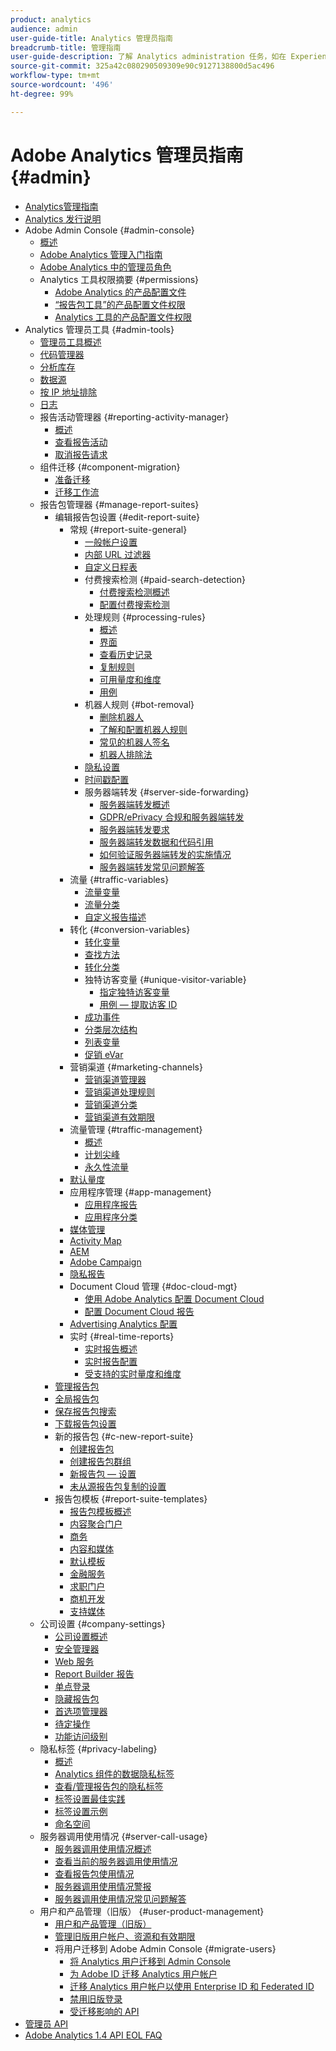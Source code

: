 ```yaml
---
product: analytics
audience: admin
user-guide-title: Analytics 管理员指南
breadcrumb-title: 管理指南
user-guide-description: 了解 Analytics administration 任务，如在 Experience Cloud Admin Console 中管理用户和产品、配置报告包等等。
source-git-commit: 325a42c080290509309e90c9127138800d5ac496
workflow-type: tm+mt
source-wordcount: '496'
ht-degree: 99%

---
```



# Adobe Analytics 管理员指南 {#admin}

+ [Analytics管理指南](home.md)
+ [Analytics 发行说明](https://experienceleague.adobe.com/zh-hans/docs/analytics/release-notes/latest)
+ Adobe Admin Console {#admin-console}
   + [概述](admin-console/home.md)
   + [Adobe Analytics 管理入门指南](admin-console/first-admin-guide.md)
   + [Adobe Analytics 中的管理员角色](admin-console/admin-roles-in-analytics.md)
   + Analytics 工具权限摘要 {#permissions}
      + [Adobe Analytics 的产品配置文件](admin-console/permissions/product-profile.md)
      + [“报告包工具”的产品配置文件权限](admin-console/permissions/report-suite-tools.md)
      + [Analytics 工具的产品配置文件权限](admin-console/permissions/analytics-tools.md)
+ Analytics 管理员工具 {#admin-tools}
   + [管理员工具概述](tools/c-admin-tools.md)
   + [代码管理器](tools/code-manager-admin.md)
   + [分析库存](tools/analytics-inventory.md)
   + [数据源](tools/data-sources.md)
   + [按 IP 地址排除](tools/exclude-ip.md)
   + [日志](tools/logs.md)
   + 报告活动管理器 {#reporting-activity-manager}
      + [概述](tools/reporting-activity-manager/reporting-activity-overview.md)
      + [查看报告活动](tools//reporting-activity-manager/reporting-activity.md)
      + [取消报告请求](tools/reporting-activity-manager/reporting-activity-cancel-requests.md)
   + 组件迁移 {#component-migration}
      + [准备迁移](tools/component-migration/prepare-component-migration.md)
      + [迁移工作流](tools/component-migration/component-migration.md)
   + 报告包管理器 {#manage-report-suites}
      + 编辑报告包设置 {#edit-report-suite}
         + 常规 {#report-suite-general}
            + [一般帐户设置](tools/manage-rs/edit-settings/general/general-acct-settings-admin.md)
            + [内部 URL 过滤器](tools/manage-rs/edit-settings/general/internal-url-filter-admin.md)
            + [自定义日程表](tools/manage-rs/edit-settings/general/custom-calendar.md)
            + 付费搜索检测 {#paid-search-detection}
               + [付费搜索检测概述](tools/manage-rs/edit-settings/general/paid-search-detection/paid-search-detection.md)
               + [配置付费搜索检测](tools/manage-rs/edit-settings/general/paid-search-detection/t-paid-search-detection.md)
            + 处理规则 {#processing-rules}
               + [概述](tools/manage-rs/edit-settings/general/processing-rules/pr-overview.md)
               + [界面](tools/manage-rs/edit-settings/general/processing-rules/pr-interface.md)
               + [查看历史记录](tools/manage-rs/edit-settings/general/processing-rules/pr-view-history.md)
               + [复制规则](tools/manage-rs/edit-settings/general/processing-rules/pr-copy.md)
               + [可用量度和维度](tools/manage-rs/edit-settings/general/processing-rules/pr-variables.md)
               + [用例](tools/manage-rs/edit-settings/general/processing-rules/pr-use-cases.md)
            + 机器人规则 {#bot-removal}
               + [删除机器人](tools/manage-rs/edit-settings/general/bot-removal/bot-removal.md)
               + [了解和配置机器人规则](tools/manage-rs/edit-settings/general/bot-removal/bot-rules.md)
               + [常见的机器人签名](tools/manage-rs/edit-settings/general/bot-removal/bot-signatures.md)
               + [机器人排除法](tools/manage-rs/edit-settings/general/bot-removal/bot-exclusion-methods.md)
            + [隐私设置](tools/manage-rs/edit-settings/general/privacy-settings.md)
            + [时间戳配置](tools/manage-rs/edit-settings/general/timestamp-optional.md)
            + 服务器端转发 {#server-side-forwarding}
               + [服务器端转发概述](tools/manage-rs/edit-settings/general/c-server-side-forwarding/ssf.md)
               + [GDPR/ePrivacy 合规和服务器端转发](tools/manage-rs/edit-settings/general/c-server-side-forwarding/ssf-gdpr.md)
               + [服务器端转发要求](tools/manage-rs/edit-settings/general/c-server-side-forwarding/ssf-requirements.md)
               + [服务器端转发数据和代码引用](tools/manage-rs/edit-settings/general/c-server-side-forwarding/ssf-reference.md)
               + [如何验证服务器端转发的实施情况](tools/manage-rs/edit-settings/general/c-server-side-forwarding/ssf-verify.md)
               + [服务器端转发常见问题解答](tools/manage-rs/edit-settings/general/c-server-side-forwarding/ssf-faq.md)
         + 流量 {#traffic-variables}
            + [流量变量](tools/manage-rs/edit-settings/c-traffic-variables/traffic-var.md)
            + [流量分类](tools/manage-rs/edit-settings/c-traffic-variables/traffic-classifications.md)
            + [自定义报告描述](tools/manage-rs/edit-settings/c-traffic-variables/custom-desc-admin.md)
         + 转化 {#conversion-variables}
            + [转化变量](tools/manage-rs/edit-settings/conversion-var-admin/conversion-var-admin.md)
            + [查找方法](tools/manage-rs/edit-settings/conversion-var-admin/finding-methods.md)
            + [转化分类](tools/manage-rs/edit-settings/conversion-var-admin/conversion-classifications.md)
            + 独特访客变量 {#unique-visitor-variable}
               + [指定独特访客变量](tools/manage-rs/edit-settings/conversion-var-admin/unique-visitor-variable-admin/t-unique-visitor-variable.md)
               + [用例 — 提取访客 ID](tools/manage-rs/edit-settings/conversion-var-admin/unique-visitor-variable-admin/extract-visitorids-usecase.md)
            + [成功事件](tools/manage-rs/edit-settings/conversion-var-admin/c-success-events/success-event.md)
            + [分类层次结构](tools/manage-rs/edit-settings/conversion-var-admin/classification-hierarchies.md)
            + [列表变量](tools/manage-rs/edit-settings/conversion-var-admin/list-var-admin.md)
            + [促销 eVar](tools/manage-rs/edit-settings/conversion-var-admin/merchandising-evars.md)
         + 营销渠道 {#marketing-channels}
            + [营销渠道管理器](tools/manage-rs/edit-settings/marketing-channels/c-channels.md)
            + [营销渠道处理规则](tools/manage-rs/edit-settings/marketing-channels/c-rules.md)
            + [营销渠道分类](tools/manage-rs/edit-settings/marketing-channels/classifications-mchannel.md)
            + [营销渠道有效期限](tools/manage-rs/edit-settings/marketing-channels/visitor-engagement.md)
         + 流量管理 {#traffic-management}
            + [概述](tools/manage-rs/edit-settings/c-traffic-management/traffic-management.md)
            + [计划尖峰](tools/manage-rs/edit-settings/c-traffic-management/t-traffic-schedule-spike.md)
            + [永久性流量](tools/manage-rs/edit-settings/c-traffic-management/t-traffic-permanent.md)
         + [默认量度](tools/manage-rs/edit-settings/default-metrics.md)
         + 应用程序管理 {#app-management}
            + [应用程序报告](tools/manage-rs/edit-settings/app-reporting.md)
            + [应用程序分类](tools/manage-rs/edit-settings/app-classifications.md)
         + [媒体管理](tools/manage-rs/edit-settings/media-management.md)
         + [Activity Map](tools/manage-rs/edit-settings/activity-map.md)
         + [AEM](tools/manage-rs/edit-settings/adobe-experience-manager.md)
         + [Adobe Campaign](tools/manage-rs/edit-settings/adobe-campaign.md)
         + [隐私报告](tools/manage-rs/edit-settings/privacy-reporting.md)
         + Document Cloud 管理 {#doc-cloud-mgt}
            + [使用 Adobe Analytics 配置 Document Cloud](tools/manage-rs/edit-settings/document-cloud-mgt.md)
            + [配置 Document Cloud 报告](tools/manage-rs/edit-settings/document-cloud-config.md)
         + [Advertising Analytics 配置](tools/manage-rs/edit-settings/advertising-analytics-config.md)
         + 实时 {#real-time-reports}
            + [实时报告概述](tools/manage-rs/edit-settings/realtime/realtime.md)
            + [实时报告配置](tools/manage-rs/edit-settings/realtime/t-realtime-admin.md)
            + [受支持的实时量度和维度](tools/manage-rs/edit-settings/realtime/realtime-metrics.md)
      + [管理报告包](tools/manage-rs/report-suites-admin.md)
      + [全局报告包](tools/manage-rs/rollup-report-suite.md)
      + [保存报告包搜索](tools/manage-rs/t-report-suite-saved-search.md)
      + [下载报告包设置](tools/manage-rs/t-download-rs-settings.md)
      + 新的报告包 {#c-new-report-suite}
         + [创建报告包](tools/manage-rs/new-rs/t-create-a-report-suite.md)
         + [创建报告包群组](tools/manage-rs/new-rs/t-create-rs-group.md)
         + [新报告包 — 设置](tools/manage-rs/new-rs/new-report-suite.md)
         + [未从源报告包复制的设置](tools/manage-rs/new-rs/settings-not-copied-from-rs.md)
      + 报告包模板 {#report-suite-templates}
         + [报告包模板概述](tools/manage-rs/rs-templates/report-suite-templates.md)
         + [内容聚合门户](tools/manage-rs/rs-templates/aggregator-portal.md)
         + [商务](tools/manage-rs/rs-templates/commerce-admin.md)
         + [内容和媒体](tools/manage-rs/rs-templates/content-media.md)
         + [默认模板](tools/manage-rs/rs-templates/default-rs-template.md)
         + [金融服务](tools/manage-rs/rs-templates/financial-services.md)
         + [求职门户](tools/manage-rs/rs-templates/job-portal.md)
         + [商机开发](tools/manage-rs/rs-templates/lead-generation.md)
         + [支持媒体](tools/manage-rs/rs-templates/support-media.md)
   + 公司设置 {#company-settings}
      + [公司设置概述](tools/company/c-company-settings.md)
      + [安全管理器](tools/company/security-manager.md)
      + [Web 服务](tools/company/web-services-admin.md)
      + [Report Builder 报告](tools/company/report-builder-reports-admin.md)
      + [单点登录](tools/company/single-signon-admin.md)
      + [隐藏报告包](tools/company/c-hide-report-suites.md)
      + [首选项管理器](tools/company/preferences-manager.md)
      + [待定操作](tools/company/pending-actions-admin.md)
      + [功能访问级别](tools/company/feature-access-levels.md)
   + 隐私标签 {#privacy-labeling}
      + [概述](tools/privacy-labeling/labeling-overview.md)
      + [Analytics 组件的数据隐私标签](tools/privacy-labeling/labels.md)
      + [查看/管理报告包的隐私标签](tools/privacy-labeling/view-settings.md)
      + [标签设置最佳实践](tools/privacy-labeling/best-practices.md)
      + [标签设置示例](tools/privacy-labeling/examples.md)
      + [命名空间](tools/privacy-labeling/namespaces.md)
   + 服务器调用使用情况 {#server-call-usage}
      + [服务器调用使用情况概述](tools/server-call-usage/overage-overview.md)
      + [查看当前的服务器调用使用情况](tools/server-call-usage/server-call-usage-dashboard.md)
      + [查看报告包使用情况](tools/server-call-usage/report-suite-usage.md)
      + [服务器调用使用情况警报](tools/server-call-usage/scu-alerts.md)
      + [服务器调用使用情况常见问题解答](tools/server-call-usage/overage-faq.md)
   + 用户和产品管理（旧版） {#user-product-management}
      + [用户和产品管理（旧版）](tools/user-management/user-management.md)
      + [管理旧版用户帐户、资源和有效期限](tools/user-management/users-assets.md)
      + 将用户迁移到 Adobe Admin Console {#migrate-users}
         + [将 Analytics 用户迁移到 Admin Console](tools/user-management/user-migration/c-migration-tool.md)
         + [为 Adobe ID 迁移 Analytics 用户帐户](tools/user-management/user-migration/t-migrate-users.md)
         + [迁移 Analytics 用户帐户以使用 Enterprise ID 和 Federated ID](tools/user-management/user-migration/migrate-enterprise.md)
         + [禁用旧版登录](tools/user-management/user-migration/t-disable-legacy-login.md)
         + [受迁移影响的 API](tools/user-management/user-migration/developer.md)
+ [管理员 API](c-admin-api/c-admin-api.md)
+ [Adobe Analytics 1.4 API EOL FAQ](c-admin-api/c-admin-14-api-eol.md)

